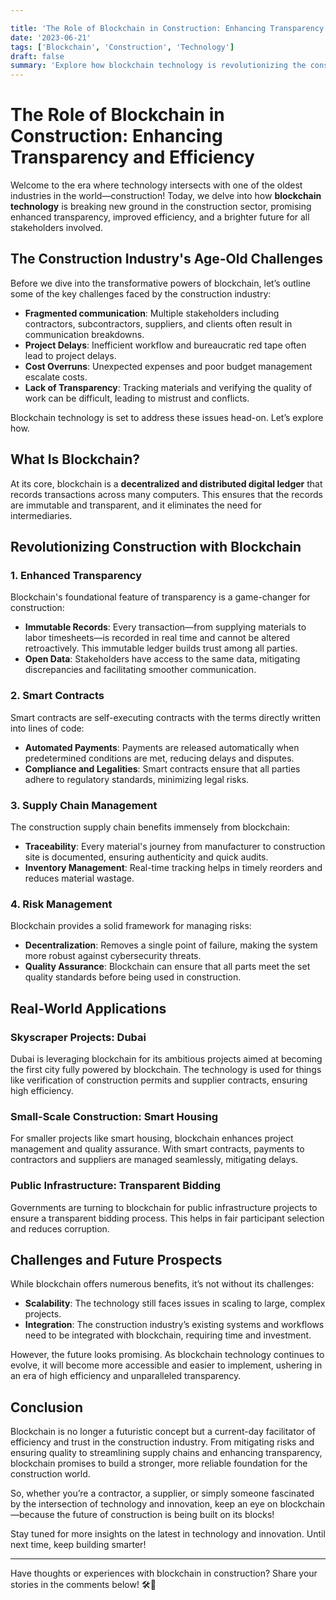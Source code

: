 ```yaml
---

title: 'The Role of Blockchain in Construction: Enhancing Transparency and Efficiency'
date: '2023-06-21'
tags: ['Blockchain', 'Construction', 'Technology']
draft: false
summary: 'Explore how blockchain technology is revolutionizing the construction industry by increasing transparency and improving operational efficiency.'
---
```


# The Role of Blockchain in Construction: Enhancing Transparency and Efficiency

Welcome to the era where technology intersects with one of the oldest industries in the world—construction! Today, we delve into how **blockchain technology** is breaking new ground in the construction sector, promising enhanced transparency, improved efficiency, and a brighter future for all stakeholders involved.

## The Construction Industry's Age-Old Challenges

Before we dive into the transformative powers of blockchain, let’s outline some of the key challenges faced by the construction industry:
- **Fragmented communication**: Multiple stakeholders including contractors, subcontractors, suppliers, and clients often result in communication breakdowns.
- **Project Delays**: Inefficient workflow and bureaucratic red tape often lead to project delays.
- **Cost Overruns**: Unexpected expenses and poor budget management escalate costs.
- **Lack of Transparency**: Tracking materials and verifying the quality of work can be difficult, leading to mistrust and conflicts.

Blockchain technology is set to address these issues head-on. Let’s explore how.

## What Is Blockchain?

At its core, blockchain is a **decentralized and distributed digital ledger** that records transactions across many computers. This ensures that the records are immutable and transparent, and it eliminates the need for intermediaries.

## Revolutionizing Construction with Blockchain

### 1. **Enhanced Transparency**

Blockchain's foundational feature of transparency is a game-changer for construction:
- **Immutable Records**: Every transaction—from supplying materials to labor timesheets—is recorded in real time and cannot be altered retroactively. This immutable ledger builds trust among all parties.
- **Open Data**: Stakeholders have access to the same data, mitigating discrepancies and facilitating smoother communication.

### 2. **Smart Contracts**

Smart contracts are self-executing contracts with the terms directly written into lines of code:
- **Automated Payments**: Payments are released automatically when predetermined conditions are met, reducing delays and disputes.
- **Compliance and Legalities**: Smart contracts ensure that all parties adhere to regulatory standards, minimizing legal risks.

### 3. **Supply Chain Management**

The construction supply chain benefits immensely from blockchain:
- **Traceability**: Every material's journey from manufacturer to construction site is documented, ensuring authenticity and quick audits.
- **Inventory Management**: Real-time tracking helps in timely reorders and reduces material wastage.

### 4. **Risk Management**

Blockchain provides a solid framework for managing risks:
- **Decentralization**: Removes a single point of failure, making the system more robust against cybersecurity threats.
- **Quality Assurance**: Blockchain can ensure that all parts meet the set quality standards before being used in construction.

## Real-World Applications

### Skyscraper Projects: Dubai

Dubai is leveraging blockchain for its ambitious projects aimed at becoming the first city fully powered by blockchain. The technology is used for things like verification of construction permits and supplier contracts, ensuring high efficiency.

### Small-Scale Construction: Smart Housing

For smaller projects like smart housing, blockchain enhances project management and quality assurance. With smart contracts, payments to contractors and suppliers are managed seamlessly, mitigating delays.

### Public Infrastructure: Transparent Bidding

Governments are turning to blockchain for public infrastructure projects to ensure a transparent bidding process. This helps in fair participant selection and reduces corruption.

## Challenges and Future Prospects

While blockchain offers numerous benefits, it’s not without its challenges:
- **Scalability**: The technology still faces issues in scaling to large, complex projects.
- **Integration**: The construction industry’s existing systems and workflows need to be integrated with blockchain, requiring time and investment.

However, the future looks promising. As blockchain technology continues to evolve, it will become more accessible and easier to implement, ushering in an era of high efficiency and unparalleled transparency.

## Conclusion

Blockchain is no longer a futuristic concept but a current-day facilitator of efficiency and trust in the construction industry. From mitigating risks and ensuring quality to streamlining supply chains and enhancing transparency, blockchain promises to build a stronger, more reliable foundation for the construction world.

So, whether you’re a contractor, a supplier, or simply someone fascinated by the intersection of technology and innovation, keep an eye on blockchain—because the future of construction is being built on its blocks!

Stay tuned for more insights on the latest in technology and innovation. Until next time, keep building smarter!

---

Have thoughts or experiences with blockchain in construction? Share your stories in the comments below! 🛠️🔗